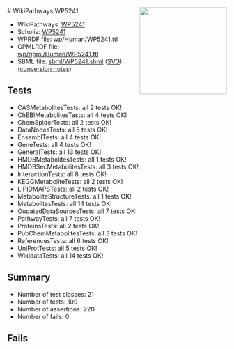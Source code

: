 <img style="float: right; width: 200px" src="../logo.png" />
# WikiPathways WP5241

* WikiPathways: [WP5241](https://identifiers.org/wikipathways:WP5241)
* Scholia: [WP5241](https://scholia.toolforge.org/wikipathways/WP5241)
* WPRDF file: [wp/Human/WP5241.ttl](../wp/Human/WP5241.ttl)
* GPMLRDF file: [wp/gpml/Human/WP5241.ttl](../wp/gpml/Human/WP5241.ttl)
* SBML file: [sbml/WP5241.sbml](../sbml/WP5241.sbml) ([SVG](../sbml/WP5241.svg)) ([conversion notes](../sbml/WP5241.txt))

## Tests
* CASMetabolitesTests: all 2 tests OK!
* ChEBIMetabolitesTests: all 4 tests OK!
* ChemSpiderTests: all 2 tests OK!
* DataNodesTests: all 5 tests OK!
* EnsemblTests: all 4 tests OK!
* GeneTests: all 4 tests OK!
* GeneralTests: all 13 tests OK!
* HMDBMetabolitesTests: all 1 tests OK!
* HMDBSecMetabolitesTests: all 3 tests OK!
* InteractionTests: all 8 tests OK!
* KEGGMetaboliteTests: all 2 tests OK!
* LIPIDMAPSTests: all 2 tests OK!
* MetaboliteStructureTests: all 1 tests OK!
* MetabolitesTests: all 14 tests OK!
* OudatedDataSourcesTests: all 7 tests OK!
* PathwayTests: all 7 tests OK!
* ProteinsTests: all 2 tests OK!
* PubChemMetabolitesTests: all 3 tests OK!
* ReferencesTests: all 6 tests OK!
* UniProtTests: all 5 tests OK!
* WikidataTests: all 14 tests OK!


## Summary

* Number of test classes: 21
* Number of tests: 109
* Number of assertions: 220
* Number of fails: 0

## Fails

